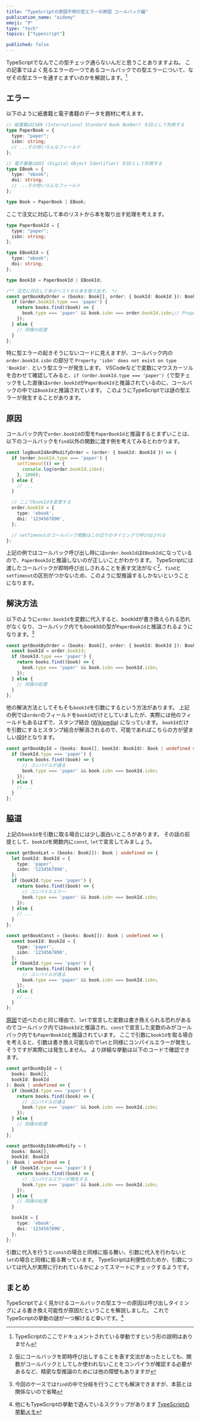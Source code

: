 ```yaml
---
title: "TypeScriptの原因不明の型エラーの原因 コールバック編"
publication_name: "aidemy"
emoji: "❓"
type: "tech"
topics: ["typescript"]

published: false
---
```


TypeScriptでなんでこの型チェック通らないんだと思うことありますよね。
この記事ではよく見るエラーの一つであるコールバックでの型エラーについて、なぜその型エラーを通すとまずいのかを解説します。[^excuse]

[^excuse]: TypeScriptのここでドキュメントされている挙動ですという形の説明はありません

## エラー

以下のように紙書籍と電子書籍のデータを題材に考えます。

```ts
// 紙書籍はISBN (International Standard Book Number) をIDとして利用する
type PaperBook = {
  type: "paper";
  isbn: string;
  // ...その他いろんなフィールド
};

// 電子書籍はDOI (Digital Object Identifier) をIDとして利用する
type EBook = {
  type: "ebook";
  doi: string;
  // ...その他いろんなフィールド
};

type Book = PaperBook | EBook;
```

ここで注文に対応して本のリストから本を取り出す処理を考えます。

```ts
type PaperBookId = {
  type: "paper";
  isbn: string;
};

type EBookId = {
  type: "ebook";
  doi: string;
};

type BookId = PaperBookId | EBookId;

/** 注文に対応して本のリストから本を取り出す。 */
const getBookByOrder = (books: Book[], order: { bookId: BookId }): Book | undefined => {
  if (order.bookId.type === 'paper') {
    return books.find((book) => {
      book.type === 'paper' && book.isbn === order.bookId.isbn;// Property 'isbn' does not exist on type 'BookId'.
    });
  } else {
    // 同様の処理
  }
};
```

特に型エラーの起きそうにないコードに見えますが、コールバック内の `order.bookId.isbn` の部分で `Property 'isbn' does not exist on type 'BookId'.` という型エラーが発生します。
VSCodeなどで変数にマウスカーソルを合わせて確認してみると、`if (order.bookId.type === 'paper') {`で型チェックをした直後は`order.bookId`が`PaperBookId`と推論されているのに、コールバックの中では`BookId`と推論されています。
このようにTypeScriptでは謎の型エラーが発生することがあります。

## 原因

コールバック内で`order.bookId`の型を`PaperBookId`と推論するとまずいことは、以下のコールバックを`find`以外の関数に渡す例を考えてみるとわかります。

```ts
const logBookIdAndModifyOrder = (order: { bookId: BookId }) => {
  if (order.bookId.type === 'paper') {
    setTimeout(() => {
      console.log(order.bookId.isbn);
    }, 1000);
  } else {
    // ...
  }

  // ここでbookIdを変更する
  order.bookId = {
    type: 'ebook',
    doi: '1234567890',
  };

  // setTimeoutのコールバック関数はこの辺りのタイミングで呼び出される
};
```

上記の例ではコールバック呼び出し時には`order.bookId`は`EBookId`になっているので、`PaperBookId`と推論しないのが正しいことがわかります。
TypeScriptには渡したコールバックが即時呼び出しされることを表す文法がなく[^type-inference]、`find`と`setTimeout`の区別がつかないため、このように型推論するしかないということになります。

[^type-inference]: 仮にコールバックを即時呼び出しすることを表す文法があったとしても、関数がコールバックとしてしか使われないことをコンパイラが確認する必要があるなど、精密な型推論のためには他の障壁もありますが

## 解決方法

以下のように`order.bookId`を変数に代入すると、bookIdが書き換えられる恐れがなくなり、コールバック内でもbookIdの型が`PaperBookId`と推論されるようになります。[^other-solution]

[^other-solution]: 今回のケースでは`find`の中で分岐を行うことでも解決できますが、本筋とは関係ないので省略

```ts
const getBookByOrder = (books: Book[], order: { bookId: BookId }): Book | undefined => {
  const bookId = order.bookId;
  if (bookId.type === 'paper') {
    return books.find((book) => {
      book.type === 'paper' && book.isbn === bookId.isbn;
    });
  } else {
    // 同様の処理
  }
};
```

他の解決方法としてそもそも`bookId`を引数にするという方法があります。
上記の例では`order`のフィールドを`bookId`だけとしていましたが、実際には他のフィールドもあるはずで、スタンプ結合 ([Wikipedia](https://ja.wikipedia.org/wiki/%E7%B5%90%E5%90%88%E5%BA%A6)) になっています。
`bookId`だけを引数にするとスタンプ結合が解消されるので、可能であればこちらの方が望ましい設計となります。

```ts
const getBookById = (books: Book[], bookId: BookId): Book | undefined => {
  if (bookId.type === 'paper') {
    return books.find((book) => {
      // コンパイルが通る
      book.type === 'paper' && book.isbn === bookId.isbn;
    });
  } else {
    // ...
  }
};
```

## 脇道

上記の`bookId`を引数に取る場合には少し面白いところがあります。
その話の前提として、`bookId`を関数内に`const`, `let`で宣言してみましょう。

```ts
const getBookLet = (books: Book[]): Book | undefined => {
  let bookId: BookId = {
    type: 'paper',
    isbn: '1234567890',
  };
  if (bookId.type === 'paper') {
    return books.find((book) => {
      // コンパイルエラー
      book.type === 'paper' && book.isbn === bookId.isbn;
    });
  } else {
    // ...
  }
};

const getBookConst = (books: Book[]): Book | undefined => {
  const bookId: BookId = {
    type: 'paper',
    isbn: '1234567890',
  };
  if (bookId.type === 'paper') {
    return books.find((book) => {
      // コンパイルが通る
      book.type === 'paper' && book.isbn === bookId.isbn;
    });
  } else {
    // ...
  }
};
```

[原因](#原因)で述べたのと同じ理由で、`let`で宣言した変数は書き換えられる恐れがあるのでコールバック内では`BookId`と推論され、`const`で宣言した変数のみがコールバック内でも`PaperBookId`と推論されています。
ここで引数に`bookId`を取る場合を考えると、引数は書き換え可能なので`let`と同様にコンパイルエラーが発生しそうですが実際には発生しません。
より詳細な挙動は以下のコードで確認できます。

```ts
const getBookById = (
  books: Book[],
  bookId: BookId
): Book | undefined => {
  if (bookId.type === 'paper') {
    return books.find((book) => {
      // コンパイルが通る
      book.type === 'paper' && book.isbn === bookId.isbn;
    });
  } else {
    // 同様の処理
  }
};

const getBookByIdAndModify = (
  books: Book[],
  bookId: BookId
): Book | undefined => {
  if (bookId.type === 'paper') {
    return books.find((book) => {
      // コンパイルエラーが発生する
      book.type === 'paper' && book.isbn === bookId.isbn;
    });
  } else {
    // 同様の処理
  }

  bookId = {
    type: 'ebook',
    doi: '1234567890',
  };
};
```

引数に代入を行うと`const`の場合と同様に振る舞い、引数に代入を行わないと`let`の場合と同様に振る舞っています。
TypeScriptは利便性のためか、引数については代入が実際に行われているかによってスマートにチェックするようです。

## まとめ

TypeScriptでよく見かけるコールバックの型エラーの原因は呼び出しタイミングによる書き換え可能性が原因だということを解説しました。
これでTypeScriptの挙動の謎が一つ解けると幸いです。[^scrap]

[^scrap]: 他にもTypeScriptの挙動で遊んでいるスクラップがあります [TypeScriptの挙動メモ](https://zenn.dev/mosh/scraps/728ff095fae08c)


